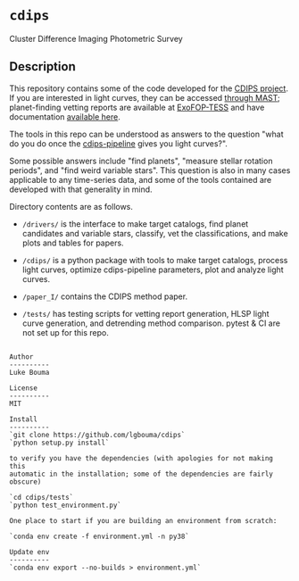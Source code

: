 # `cdips`
Cluster Difference Imaging Photometric Survey

Description
----------

This repository contains some of the code developed for the [CDIPS
project](https://arxiv.org/abs/1910.01133).  If you are interested in light
curves, they can be accessed [through
MAST](https://archive.stsci.edu/hlsp/cdips); planet-finding vetting reports are
available at [ExoFOP-TESS](https://exofop.ipac.caltech.edu/tess/) and have
documentation [available here](http://lgbouma.com/notes/).

The tools in this repo can be understood as answers to the question "what do
you do once the [cdips-pipeline](https://github.com/waqasbhatti/cdips-pipeline)
gives you light curves?".

Some possible answers include "find planets", "measure stellar rotation
periods", and "find weird variable stars".  This question is also in many cases
applicable to any time-series data, and some of the tools contained are
developed with that generality in mind.

Directory contents are as follows.

* `/drivers/` is the interface to make target catalogs, find planet candidates
  and variable stars, classify, vet the classifications, and make plots and
  tables for papers.

* `/cdips/` is a python package with tools to make target catalogs, process
  light curves, optimize cdips-pipeline parameters, plot and analyze light
  curves.

* `/paper_I/` contains the CDIPS method paper.

* `/tests/` has testing scripts for vetting report generation, HLSP light curve
  generation, and detrending method comparison.  pytest & CI are not set up for
  this repo.
```

Author
----------
Luke Bouma

License
----------
MIT

Install
----------
`git clone https://github.com/lgbouma/cdips`
`python setup.py install`

to verify you have the dependencies (with apologies for not making this
automatic in the installation; some of the dependencies are fairly obscure)

`cd cdips/tests`
`python test_environment.py`

One place to start if you are building an environment from scratch:

`conda env create -f environment.yml -n py38`

Update env
----------
`conda env export --no-builds > environment.yml`
